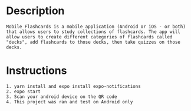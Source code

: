 # Description

    Mobile Flashcards is a mobile application (Android or iOS - or both) that allows users to study collections of flashcards. The app will allow users to create different categories of flashcards called "decks", add flashcards to those decks, then take quizzes on those decks.

# Instructions

    1. yarn install and expo install expo-notifications
    2. expo start
    3. Scan your android device on the QR code
    4. This project was ran and test on Android only
